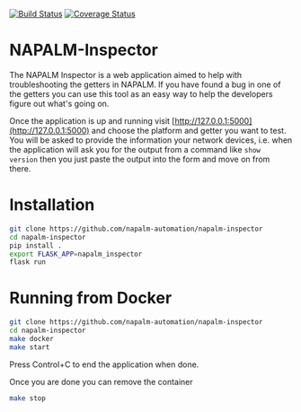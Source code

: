 [![Build Status](https://travis-ci.org/napalm-automation/napalm-inspector.svg?branch=develop)](https://travis-ci.org/napalm-automation/napalm-inspector)
[![Coverage Status](https://coveralls.io/repos/github/napalm-automation/napalm-inspector/badge.svg?branch=develop)](https://coveralls.io/github/napalm-automation/napalm-inspector?branch=develop)

NAPALM-Inspector
================

The NAPALM Inspector is a web application aimed to help with troubleshooting the getters in NAPALM. If you have found a bug in one of the getters you can use this tool as an easy way to help the developers figure out what's going on.

Once the application is up and running visit [http://127.0.0.1:5000](http://127.0.0.1:5000) and choose the platform and getter you want to test. You will be asked to provide the information your network devices, i.e. when the application will ask you for the output from a command like `show version` then you just paste the output into the form and move on from there.

Installation
============

```bash
git clone https://github.com/napalm-automation/napalm-inspector
cd napalm-inspector
pip install .
export FLASK_APP=napalm_inspector
flask run
```

Running from Docker
===================

```bash
git clone https://github.com/napalm-automation/napalm-inspector
cd napalm-inspector
make docker
make start
```

Press Control+C to end the application when done.

Once you are done you can remove the container

```bash
make stop
```